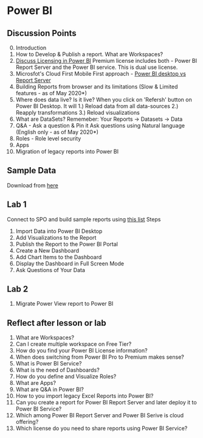 # Power BI

## Discussion Points
0. Introduction
1. How to Develop & Publish a report. What are Workspaces?
2. [Discuss Licensing in Power BI](https://powerbi.microsoft.com/en-us/pricing/)
  Premium license includes both - Power BI Report Server and the Power BI service. This is dual use license.
3. Microsfot's Cloud First Mobile First approach - [Power BI desktop vs Report Server](https://docs.microsoft.com/en-us/power-bi/report-server/compare-report-server-service)
4. Building Reports from browser and its limitations (Slow & Limited features - as of May 2020*)
5. Where does data live? Is it live?
  When you click on 'Refersh' button on Power BI Desktop. It will 1.) Reload data from all data-sources 2.) Reapply transformations 3.) Reload visualizations
6. What are DataSets?
  Rememeber: Your Reports -> Datasets -> Data
6. Q&A - Ask a question & Pin it
   Ask questions using Natural language (English only - as of May 2020*)
7. Roles - Role level security
8. Apps
9. Migration of legacy reports into Power BI

## Sample Data
Download from [here](https://docs.microsoft.com/en-us/power-bi/create-reports/sample-datasets)

## Lab 1
Connect to SPO and build sample reports using [this list](https://playgr0und.sharepoint.com/sites/PowerBI/Lists/FreddieMacTeam/AllItems.aspx)
Steps
1. Import Data into Power BI Desktop
2. Add Visualizations to the Report
3. Publish the Report to the Power BI Portal
4. Create a New Dashboard
5. Add Chart Items to the Dashboard
6. Display the Dashboard in Full Screen Mode
7. Ask Questions of Your Data

## Lab 2
1. Migrate Power View report to Power BI

## Reflect after lesson or lab
1. What are Workspaces?
2. Can I create multiple workspace on Free Tier?
3. How do you find your Power BI License information?
4. When does switching from Power BI Pro to Premium makes sense?
5. What is Power BI Service?
6. What is the need of Dashboards?
7. How do you define and Visualize Roles?
8. What are Apps?
9. What are Q&A in Power BI?
10. How to you import legacy Excel Reports into Power BI?
11. Can you create a report for Power BI Report Server and later deploy it to Power BI Service?
12. Which among Power BI Report Server and Power BI Serive is cloud offering?
13. Which license do you need to share reports using Power BI Service?
